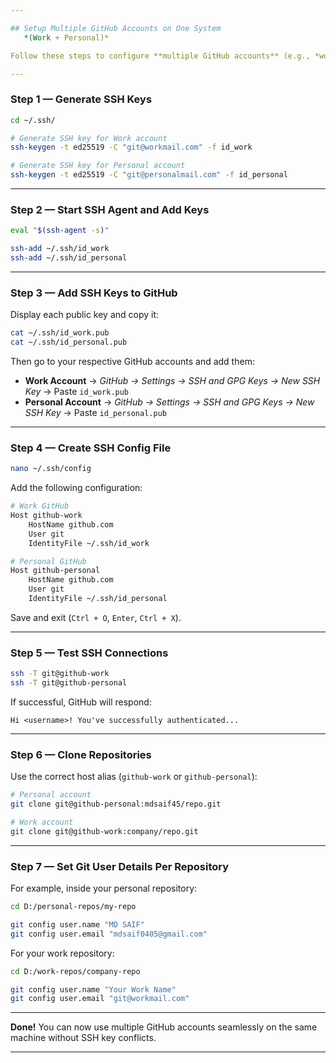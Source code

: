 ```yaml
---

## Setup Multiple GitHub Accounts on One System 
   *(Work + Personal)*

Follow these steps to configure **multiple GitHub accounts** (e.g., *work* and *personal*) on the same computer using SSH keys.

---
```


### **Step 1 — Generate SSH Keys**

```bash
cd ~/.ssh/

# Generate SSH key for Work account
ssh-keygen -t ed25519 -C "git@workmail.com" -f id_work

# Generate SSH key for Personal account
ssh-keygen -t ed25519 -C "git@personalmail.com" -f id_personal
```

---

### **Step 2 — Start SSH Agent and Add Keys**

```bash
eval "$(ssh-agent -s)"

ssh-add ~/.ssh/id_work
ssh-add ~/.ssh/id_personal
```

---

### **Step 3 — Add SSH Keys to GitHub**

Display each public key and copy it:

```bash
cat ~/.ssh/id_work.pub
cat ~/.ssh/id_personal.pub
```

Then go to your respective GitHub accounts and add them:

* **Work Account** → *GitHub → Settings → SSH and GPG Keys → New SSH Key* → Paste `id_work.pub`
* **Personal Account** → *GitHub → Settings → SSH and GPG Keys → New SSH Key* → Paste `id_personal.pub`

---

### **Step 4 — Create SSH Config File**

```bash
nano ~/.ssh/config
```

Add the following configuration:

```bash
# Work GitHub
Host github-work
    HostName github.com
    User git
    IdentityFile ~/.ssh/id_work

# Personal GitHub
Host github-personal
    HostName github.com
    User git
    IdentityFile ~/.ssh/id_personal
```

Save and exit (`Ctrl + O`, `Enter`, `Ctrl + X`).

---

### **Step 5 — Test SSH Connections**

```bash
ssh -T git@github-work
ssh -T git@github-personal
```

If successful, GitHub will respond:

```
Hi <username>! You've successfully authenticated...
```

---

### **Step 6 — Clone Repositories**

Use the correct host alias (`github-work` or `github-personal`):

```bash
# Personal account
git clone git@github-personal:mdsaif45/repo.git

# Work account
git clone git@github-work:company/repo.git
```

---

### **Step 7 — Set Git User Details Per Repository**

For example, inside your personal repository:

```bash
cd D:/personal-repos/my-repo

git config user.name "MD SAIF"
git config user.email "mdsaif0405@gmail.com"
```

For your work repository:

```bash
cd D:/work-repos/company-repo

git config user.name "Your Work Name"
git config user.email "git@workmail.com"
```

---

**Done!**
You can now use multiple GitHub accounts seamlessly on the same machine without SSH key conflicts.

---
